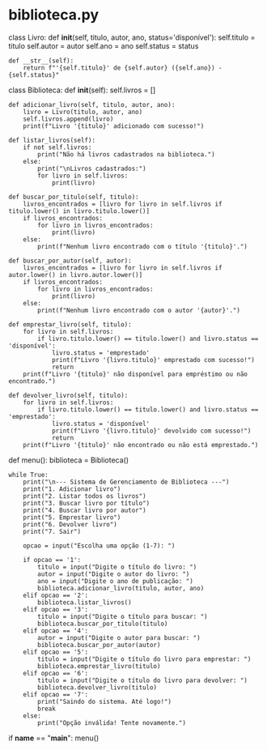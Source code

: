 # biblioteca.py

class Livro:
    def __init__(self, titulo, autor, ano, status='disponível'):
        self.titulo = titulo
        self.autor = autor
        self.ano = ano
        self.status = status

    def __str__(self):
        return f"'{self.titulo}' de {self.autor} ({self.ano}) - {self.status}"

class Biblioteca:
    def __init__(self):
        self.livros = []

    def adicionar_livro(self, titulo, autor, ano):
        livro = Livro(titulo, autor, ano)
        self.livros.append(livro)
        print(f"Livro '{titulo}' adicionado com sucesso!")

    def listar_livros(self):
        if not self.livros:
            print("Não há livros cadastrados na biblioteca.")
        else:
            print("\nLivros cadastrados:")
            for livro in self.livros:
                print(livro)

    def buscar_por_titulo(self, titulo):
        livros_encontrados = [livro for livro in self.livros if titulo.lower() in livro.titulo.lower()]
        if livros_encontrados:
            for livro in livros_encontrados:
                print(livro)
        else:
            print(f"Nenhum livro encontrado com o título '{titulo}'.")

    def buscar_por_autor(self, autor):
        livros_encontrados = [livro for livro in self.livros if autor.lower() in livro.autor.lower()]
        if livros_encontrados:
            for livro in livros_encontrados:
                print(livro)
        else:
            print(f"Nenhum livro encontrado com o autor '{autor}'.")

    def emprestar_livro(self, titulo):
        for livro in self.livros:
            if livro.titulo.lower() == titulo.lower() and livro.status == 'disponível':
                livro.status = 'emprestado'
                print(f"Livro '{livro.titulo}' emprestado com sucesso!")
                return
        print(f"Livro '{titulo}' não disponível para empréstimo ou não encontrado.")

    def devolver_livro(self, titulo):
        for livro in self.livros:
            if livro.titulo.lower() == titulo.lower() and livro.status == 'emprestado':
                livro.status = 'disponível'
                print(f"Livro '{livro.titulo}' devolvido com sucesso!")
                return
        print(f"Livro '{titulo}' não encontrado ou não está emprestado.")

def menu():
    biblioteca = Biblioteca()

    while True:
        print("\n--- Sistema de Gerenciamento de Biblioteca ---")
        print("1. Adicionar livro")
        print("2. Listar todos os livros")
        print("3. Buscar livro por título")
        print("4. Buscar livro por autor")
        print("5. Emprestar livro")
        print("6. Devolver livro")
        print("7. Sair")
        
        opcao = input("Escolha uma opção (1-7): ")

        if opcao == '1':
            titulo = input("Digite o título do livro: ")
            autor = input("Digite o autor do livro: ")
            ano = input("Digite o ano de publicação: ")
            biblioteca.adicionar_livro(titulo, autor, ano)
        elif opcao == '2':
            biblioteca.listar_livros()
        elif opcao == '3':
            titulo = input("Digite o título para buscar: ")
            biblioteca.buscar_por_titulo(titulo)
        elif opcao == '4':
            autor = input("Digite o autor para buscar: ")
            biblioteca.buscar_por_autor(autor)
        elif opcao == '5':
            titulo = input("Digite o título do livro para emprestar: ")
            biblioteca.emprestar_livro(titulo)
        elif opcao == '6':
            titulo = input("Digite o título do livro para devolver: ")
            biblioteca.devolver_livro(titulo)
        elif opcao == '7':
            print("Saindo do sistema. Até logo!")
            break
        else:
            print("Opção inválida! Tente novamente.")

if __name__ == "__main__":
    menu()
